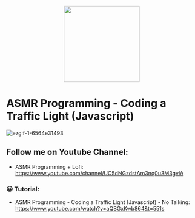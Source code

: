 <p align="center">
  <img width="200" height="200" src="https://user-images.githubusercontent.com/11997757/189731295-31ec08bf-7129-4c59-b9b4-6c267a0a746b.png">
</p>

# ASMR Programming - Coding a Traffic Light (Javascript)
![ezgif-1-6564e31493](https://user-images.githubusercontent.com/11997757/189736734-2b68e9ca-5f62-4c0c-b960-df2153bec979.gif)

## Follow me on Youtube Channel:
* ASMR Programming + Lofi: https://www.youtube.com/channel/UC5dNGzdstAm3nq0u3M3gvlA

### 😀 Tutorial:
* ASMR Programming - Coding a Traffic Light (Javascript) - No Talking: https://www.youtube.com/watch?v=aQBGxKwb864&t=551s
